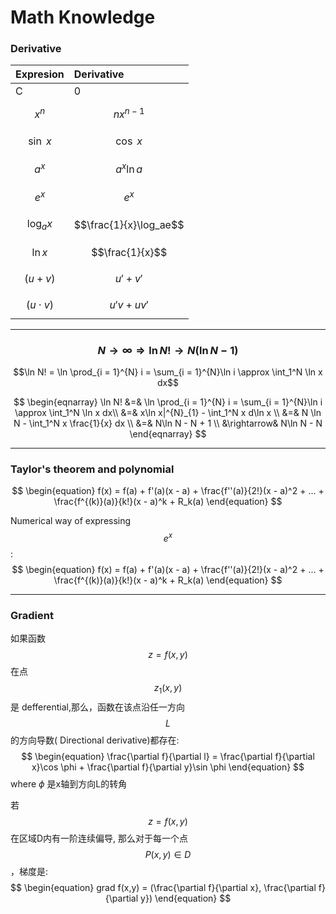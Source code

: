 # Math Knowledge

### Derivative

| Expresion | Derivative |
| :--- | :--- |
| C | 0 |
| $$x^n$$ | $$nx^{n-1}$$ |
| $$\sin~x$$ | $$\cos~x $$ |
| $$a^x$$ | $$a^x\ln a$$ |
| $$e^x$$ | $$e^x$$ |
| $$\log_ax$$ | $$\frac{1}{x}\log_ae$$ |
| $$\ln x$$ | $$\frac{1}{x}$$ |
| $$(u + v)$$ | $$u' + v'$$ |
| $$(u\cdot v)$$ | $$u'v + uv'$$ |

---

### $$N\rightarrow \infty \Rightarrow \ln N! \rightarrow N(\ln N - 1) $$

$$\ln N! = \ln \prod_{i = 1}^{N} i = \sum_{i = 1}^{N}\ln i \approx \int_1^N \ln x dx$$

$$
\begin{eqnarray}
\ln N!  &=& \ln \prod_{i = 1}^{N} i = \sum_{i = 1}^{N}\ln i \approx \int_1^N \ln x dx\\
        &=& x\ln x|^{N}_{1} - \int_1^N x d\ln x \\
        &=& N \ln N - \int_1^N x \frac{1}{x} dx \\
        &=& N\ln N - N + 1 \\
        &\rightarrow& N\ln N - N
\end{eqnarray}
$$

---

### Taylor's theorem and polynomial

$$
\begin{equation}
f(x) = f(a) + f'(a)(x - a) + \frac{f''(a)}{2!}(x - a)^2  + ... + \frac{f^{(k)}(a)}{k!}(x - a)^k + R_k(a)
\end{equation}
$$

Numerical way of expressing $$e^x$$:
$$
\begin{equation}
f(x) = f(a) + f'(a)(x - a) + \frac{f''(a)}{2!}(x - a)^2  + ... + \frac{f^{(k)}(a)}{k!}(x - a)^k + R_k(a)
\end{equation}
$$

---

### Gradient

如果函数$$z = f(x,y)$$ 在点$$z_1(x,y)$$是 defferential,那么，函数在该点沿任一方向$$L$$的方向导数(
Directional derivative)都存在:
$$
\begin{equation}
\frac{\partial f}{\partial l} = \frac{\partial f}{\partial x}\cos \phi + \frac{\partial f}{\partial y}\sin \phi
\end{equation}
$$
where $\phi$ 是x轴到方向L的转角

若$$z = f(x,y)$$在区域D内有一阶连续偏导, 那么对于每一个点 $$P(x,y) \in D$$，梯度是:
$$
\begin{equation}
grad f(x,y) = (\frac{\partial f}{\partial x}, \frac{\partial f}{\partial y})
\end{equation}
$$







